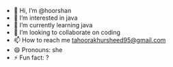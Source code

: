 - 👋 Hi, I’m @hoorshan
- 👀 I’m interested in java
- 🌱 I’m currently learning java
- 💞️ I’m looking to collaborate on coding
- 📫 How to reach me tahoorakhursheed95@gmail.com
- 😄 Pronouns: she
- ⚡ Fun fact: ?

<!---
hoorshan/hoorshan is a ✨ special ✨ repository because its `README.md` (this file) appears on your GitHub profile.
You can click the Preview link to take a look at your changes.
--->
